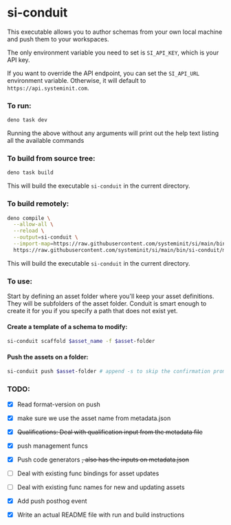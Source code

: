 # si-conduit

This executable allows you to author schemas from your own local machine and
push them to your workspaces.

The only environment variable you need to set is `SI_API_KEY`, which is your API
key.

If you want to override the API endpoint, you can set the `SI_API_URL` environment variable.
Otherwise, it will default to `https://api.systeminit.com`.

### To run:

```bash
deno task dev
```

Running the above without any arguments will print out the help text listing all
the available commands

### To build from source tree:

```bash
deno task build
```

This will build the executable `si-conduit` in the current directory.

### To build remotely:

```bash
deno compile \
  --allow-all \
  --reload \
  --output=si-conduit \
  --import-map=https://raw.githubusercontent.com/systeminit/si/main/bin/si-conduit/deno.json \
  https://raw.githubusercontent.com/systeminit/si/main/bin/si-conduit/main.ts
```

This will build the executable `si-conduit` in the current directory.

### To use:
Start by defining an asset folder where you'll keep your asset definitions. They will be subfolders of the asset folder.
Conduit is smart enough to create it for you if you specify a path that does not exist yet.


#### Create a template of a schema to modify:
```bash
si-conduit scaffold $asset_name -f $asset-folder
```

#### Push the assets on a folder:
```bash
si-conduit push $asset-folder # append -s to skip the confirmation prompt
```


### TODO:

- [x] Read format-version on push
- [x] make sure we use the asset name from metadata.json
- [x] ~~Qualifications: Deal with qualification input from the metadata file~~
- [x] push management funcs
- [x] Push code generators ~~, also has the inputs on metadata.json~~
- [ ] Deal with existing func bindings for asset updates
- [ ] Deal with existing func names for new and updating assets
- [x] Add push posthog event
- [x] Write an actual README file with run and build instructions

